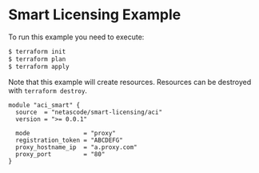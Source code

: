 <!-- BEGIN_TF_DOCS -->
# Smart Licensing Example

To run this example you need to execute:

```bash
$ terraform init
$ terraform plan
$ terraform apply
```

Note that this example will create resources. Resources can be destroyed with `terraform destroy`.

```hcl
module "aci_smart" {
  source  = "netascode/smart-licensing/aci"
  version = ">= 0.0.1"

  mode               = "proxy"
  registration_token = "ABCDEFG"
  proxy_hostname_ip  = "a.proxy.com"
  proxy_port         = "80"
}
```
<!-- END_TF_DOCS -->